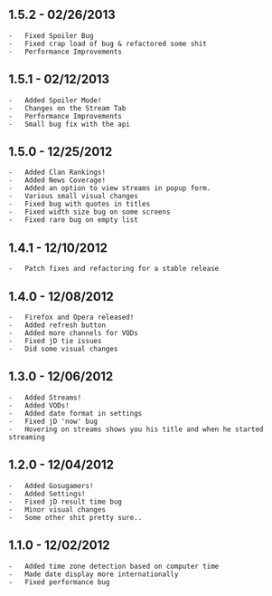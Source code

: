 ## 1.5.2 - 02/26/2013
    -   Fixed Spoiler Bug
    -   Fixed crap load of bug & refactored some shit
    -   Performance Improvements
## 1.5.1 - 02/12/2013
    -   Added Spoiler Mode!
    -   Changes on the Stream Tab
    -   Performance Improvements
    -   Small bug fix with the api
## 1.5.0 - 12/25/2012 
    -   Added Clan Rankings!
    -   Added News Coverage!
    -   Added an option to view streams in popup form.
    -   Various small visual changes
    -   Fixed bug with quotes in titles
    -   Fixed width size bug on some screens
    -   Fixed rare bug on empty list
## 1.4.1 - 12/10/2012 
    -   Patch fixes and refactoring for a stable release
## 1.4.0 - 12/08/2012 
    -   Firefox and Opera released!
    -   Added refresh button
    -   Added more channels for VODs
    -   Fixed jD tie issues
    -   Did some visual changes
## 1.3.0 - 12/06/2012 
    -   Added Streams!
    -   Added VODs!
    -   Added date format in settings
    -   Fixed jD 'now' bug
    -   Hovering on streams shows you his title and when he started streaming
## 1.2.0 - 12/04/2012 
    -   Added Gosugamers!
    -   Added Settings!
    -   Fixed jD result time bug
    -   Minor visual changes
    -   Some other shit pretty sure..
## 1.1.0 - 12/02/2012 
    -   Added time zone detection based on computer time
    -   Made date display more internationally
    -   Fixed performance bug